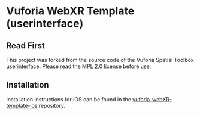 # Vuforia WebXR Template (userinterface)

## Read First

This project was forked from the source code of the Vuforia Spatial Toolbox userinterface.
Please read the [MPL 2.0 license](LICENSE) before use.

## Installation

Installation instructions for iOS can be found in the
[vuforia-webXR-template-ios](https://github.com/ptcrealitylab/vuforia-webXR-template-ios) repository.
